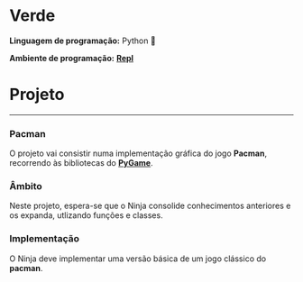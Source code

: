 # Verde

**Linguagem de programação:** Python 🐍

**Ambiente de programação:** [**Repl**](http://repl.it)

# Projeto

---

### Pacman

O projeto vai consistir numa implementação gráfica do jogo **Pacman**, recorrendo às bibliotecas do [**PyGame**](http://www.pygame.org).

### Âmbito

Neste projeto, espera-se que o Ninja consolide conhecimentos anteriores e os expanda, utlizando funções e classes.

### Implementação

O Ninja deve implementar uma versão básica de um jogo clássico do **pacman**.